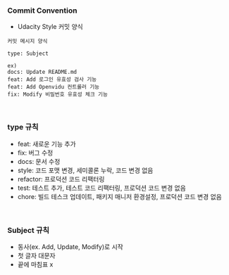
### Commit Convention
- Udacity Style 커밋 양식
```
커밋 메시지 양식

type: Subject

ex) 
docs: Update README.md
feat: Add 로그인 유효성 검사 기능
feat: Add Openvidu 컨트롤러 기능
fix: Modify 비밀번호 유효성 체크 기능
```

</br>

### type 규칙
- feat: 새로운 기능 추가
- fix: 버그 수정
- docs: 문서 수정
- style: 코드 포맷 변경, 세미콜론 누락, 코드 변경 없음
- refactor: 프로덕션 코드 리팩터링
- test: 테스트 추가, 테스트 코드 리팩터링, 프로덕션 코드 변경 없음
- chore: 빌드 테스크 업데이트, 패키지 매니저 환경설정, 프로덕션 코드 변경 없음

</br>

### Subject 규칙
- 동사(ex. Add, Update, Modify)로 시작
- 첫 글자 대문자
- 끝에 마침표 x
